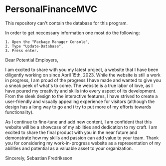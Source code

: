 # PersonalFinanceMVC

This repository can't contain the database for this program.

In order to get neccessary information one most do the following:

	1. Open the "Package Manager Console",
	2. Type "Update-Database",
	3. Press enter.

Dear Potential Employers,

I am excited to share with you my latest project, a website that I have been diligently working on since April 15th, 2023. While the website is still a work in progress, I am proud of the progress I have made and wanted to give you a sneak peek of what's to come. The website is a true labor of love, as I have poured my creativity and skills into every aspect of its development. From the sleek design to the interactive features, I have strived to create a user-friendly and visually appealing experience for visitors (although the design has a long way to go and i try to put more of my efforts towards functionality). 

As I continue to fine-tune and add new content, I am confident that this website will be a showcase of my abilities and dedication to my craft. I am excited to share the final product with you in the near future and demonstrate how my skills and passion can add value to your team. Thank you for considering my work-in-progress website as a representation of my abilities and potential as a valuable asset to your organization.

Sincerely,
Sebastian Fredriksson
